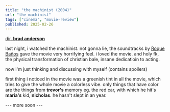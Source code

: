 ```yaml
---
title: "the machinist (2004)"
url: "the-machinist"
tags: ["cinema", "movie-review"]
published: 2025-02-26
---
```


<a href ="https://www.google.com/search?q=brad+anderson" target="_blank">dir. <b class="text-white/70">brad anderson</b></a>

<p class="pt-4">
last night, i watched the machinist. not gonna lie, the soundtracks by <a class="text-white/70" href="https://www.google.com/search?q=Roque+Ba%C3%B1os" target="_blank" class="text-white">Roque Baños<a/> gave the movie very horrifying feel. i loved the movie. and holy fk, the physical transformation of christian bale, insane dedicatioin to acting.
</p>

<p class="pt-4">
<div class="bg-white/70 text-black px-1"> now i'm just thinking and discussing with myself (contains spoilers)</div>
<p class="blur-sm hover:blur-none transition duration-500">
first thing i noticed in the movie was a greenish tint in all the movie, which tries to give the whole movie a colorless vibe. only things that have color are the things from <b>trevor's</b>  memory eg. the red car, with which he hit's <b>maria's</b> kid, <b>nicholas</b>. he hasn't slept in an year.

<p>--- more soon ---</p>

</p>
</p>
